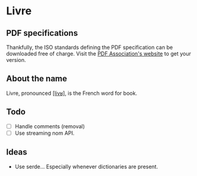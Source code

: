 # Livre

## PDF specifications

Thankfully, the ISO standards defining the PDF specification can be downloaded free of charge.
Visit the [PDF Association's website](https://pdfa.org/resource/iso-32000-pdf/) to get your version.

## About the name

Livre, pronounced [[livʁ]](https://en.wiktionary.org/wiki/File:Fr-un_livre-fr-ouest.ogg),
is the French word for book.

## Todo

- [ ] Handle comments (removal)
- [ ] Use streaming nom API.

## Ideas

- Use serde... Especially whenever dictionaries are present.
